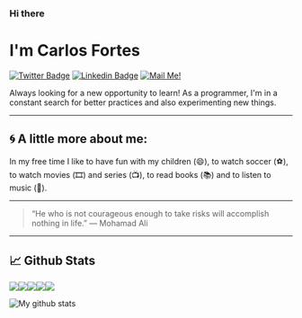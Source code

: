 ### Hi there

# I'm Carlos Fortes

[![Twitter Badge](https://img.shields.io/badge/-Twitter-1ca0f1?style=flat-square&labelColor=1ca0f1&logo=twitter&logoColor=white&link=https://twitter.com/cdfortes)](https://twitter.com/cdfortes) 
[![Linkedin Badge](https://img.shields.io/badge/-LinkedIn-blue?style=flat-square&logo=Linkedin&logoColor=white&link=https://www.linkedin.com/in/carlos-duarte-fortes-a71362101/)](https://www.linkedin.com/in/carlos-duarte-fortes-a71362101/)
[![Mail Me!](https://img.shields.io/badge/-Contact%20Me!-c14438?style=flat-square&logo=Gmail&logoColor=white&link=mailto:cdfortes@gmail.com)](mailto:cdfortes@gmail.com)


Always looking for a new opportunity to learn! As a programmer, I'm in a constant search for better practices and also experimenting new things.


---



## 🌀 A little more about me:

In my free time I like to have fun with my children (😄),  to watch soccer (⚽️), to watch movies (🎞️) and series (📺), to read books (📚) and to listen to music (🎵).

---
> “He who is not courageous enough to take risks will accomplish nothing in life.”
— Mohamad Ali

---

## 📈 Github Stats

![](https://github-profile-summary-cards.vercel.app/api/cards/profile-details?username=cdfortes&theme=github_dark)![](https://github-profile-summary-cards.vercel.app/api/cards/repos-per-language?username=cdfortes&theme=github_dark)![](https://github-profile-summary-cards.vercel.app/api/cards/stats?username=cdfortes&theme=github_dark)![](https://github-profile-summary-cards.vercel.app/api/cards/most-commit-language?username=cdfortes&theme=github_dark)![](https://github-profile-summary-cards.vercel.app/api/cards/productive-time?username=cdfortes&theme=github_dark)

![My github stats](https://profile-counter.glitch.me/cdfortes/count.svg)

<!--
**cdfortes/cdfortes** is a ✨ _special_ ✨ repository because its `README.md` (this file) appears on your GitHub profile.
